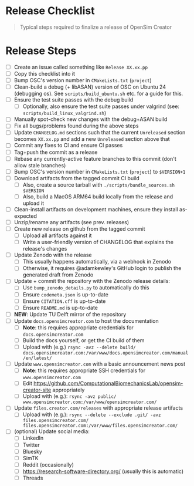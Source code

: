 # Release Checklist

> Typical steps required to finalize a release of OpenSim Creator


# Release Steps

- [ ] Create an issue called something like `Release XX.xx.pp`
- [ ] Copy this checklist into it
- [ ] Bump OSC's version number in `CMakeLists.txt` (`project`)
- [ ] Clean-build a debug (+ libASAN) version of OSC on Ubuntu 24 (debugging os).
      See `scripts/build_ubuntu.sh` etc. for a guide for this.
- [ ] Ensure the test suite passes with the debug build
  - [ ] Optionally, also ensure the test suite passes under valgrind (see: `scripts/build_linux_valgrind.sh`)
- [ ] Manually spot-check new changes with the debug+ASAN build
- [ ] Fix all bugs/problems found during the above steps
- [ ] Update `CHANGELOG.md` sections such that the current `Unreleased`
      section becomes `XX.xx.pp` and add a new `Unreleased` section
      above that
- [ ] Commit any fixes to CI and ensure CI passes
- [ ] Tag+push the commit as a release
- [ ] Rebase any currently-active feature branches to this commit (don't allow stale branches)
- [ ] Bump OSC's version number in `CMakeLists.txt` (`project`) to `$VERSION+1`
- [ ] Download artifacts from the tagged commit CI build
  - [ ] Also, create a source tarball with `./scripts/bundle_sources.sh $VERSION`
  - [ ] Also, build a MacOS ARM64 build locally from the release and upload it
- [ ] Clean-install artifacts on development machines, ensure they install as-expected
- [ ] Unzip/rename any artifacts (see prev. releases)
- [ ] Create new release on github from the tagged commit
  - [ ] Upload all artifacts against it
  - [ ] Write a user-friendly version of CHANGELOG that explains the release's
        changes
- [ ] Update Zenodo with the release
  - [ ] This usually happens automatically, via a webhook in Zenodo
  - [ ] Otherwise, it requires @adamkewley's GitHub login to publish
        the generated draft from Zenodo
- [ ] Update + commit the repository with the Zenodo release details:
  - [ ] Use `bump_zenodo_details.py` to automatically do this
  - [ ] Ensure `codemeta.json` is up-to-date
  - [ ] Ensure `CITATION.cff` is up-to-date
  - [ ] Ensure `README.md` is up-to-date
- [ ] **NEW**: Update TU Delft mirror of the repository
- [ ] Update `docs.opensimcreator.com` to host the documentation
  - [ ] **Note**: this requires appropriate credentials for `docs.opensimcreator.com`
  - [ ] Build the docs yourself, or get the CI build of them
  - [ ] Upload with (e.g.) `rsync -avz --delete build/ docs.opensimcreator.com:/var/www/docs.opensimcreator.com/manual/en/latest/`
- [ ] Update `www.opensimcreator.com` with a basic announcement news post
  - [ ] **Note**: this requires appropriate SSH credentials for `www.opensimcreator.com`
  - [ ] Edit https://github.com/ComputationalBiomechanicsLab/opensim-creator-site appropriately
  - [ ] Upload with (e.g.): `rsync -avz public/ www.opensimcreator.com:/var/www/opensimcreator.com/`
- [ ] Update `files.creator.com/releases` with appropriate release artifacts
  - [ ] Upload with (e.g.): `rsync --delete --exclude .git/ -avz files.opensimcreator.com/ files.opensimcreator.com:/var/www/files.opensimcreator.com/`
- [ ] (optional) Update social media:
  - [ ] LinkedIn
  - [ ] Twitter
  - [ ] Bluesky
  - [ ] SimTK
  - [ ] Reddit (occasionally)
  - [ ] https://research-software-directory.org/ (usually this is automatic)
  - [ ] Threads
